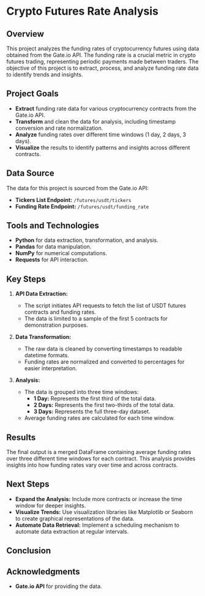 # Crypto Futures Rate Analysis

## Overview

This project analyzes the funding rates of cryptocurrency futures using data obtained from the Gate.io API. The funding rate is a crucial metric in crypto futures trading, representing periodic payments made between traders. The objective of this project is to extract, process, and analyze funding rate data to identify trends and insights.

## Project Goals

- **Extract** funding rate data for various cryptocurrency contracts from the Gate.io API.
- **Transform** and clean the data for analysis, including timestamp conversion and rate normalization.
- **Analyze** funding rates over different time windows (1 day, 2 days, 3 days).
- **Visualize** the results to identify patterns and insights across different contracts.

## Data Source

The data for this project is sourced from the Gate.io API:

- **Tickers List Endpoint:** `/futures/usdt/tickers`
- **Funding Rate Endpoint:** `/futures/usdt/funding_rate`

## Tools and Technologies

- **Python** for data extraction, transformation, and analysis.
- **Pandas** for data manipulation.
- **NumPy** for numerical computations.
- **Requests** for API interaction.

## Key Steps

1. **API Data Extraction:**
    - The script initiates API requests to fetch the list of USDT futures contracts and funding rates.
    - The data is limited to a sample of the first 5 contracts for demonstration purposes.

2. **Data Transformation:**
    - The raw data is cleaned by converting timestamps to readable datetime formats.
    - Funding rates are normalized and converted to percentages for easier interpretation.

3. **Analysis:**
    - The data is grouped into three time windows:
        - **1 Day:** Represents the first third of the total data.
        - **2 Days:** Represents the first two-thirds of the total data.
        - **3 Days:** Represents the full three-day dataset.
    - Average funding rates are calculated for each time window.


## Results

The final output is a merged DataFrame containing average funding rates over three different time windows for each contract. This analysis provides insights into how funding rates vary over time and across contracts.

## Next Steps

- **Expand the Analysis:** Include more contracts or increase the time window for deeper insights.
- **Visualize Trends:** Use visualization libraries like Matplotlib or Seaborn to create graphical representations of the data.
- **Automate Data Retrieval:** Implement a scheduling mechanism to automate data extraction at regular intervals.

## Conclusion


## Acknowledgments

- **Gate.io API** for providing the data.



